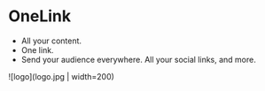 # OneLink

- All your content.
- One link.
- Send your audience everywhere. All your social links, and more.


![logo](logo.jpg | width=200)



